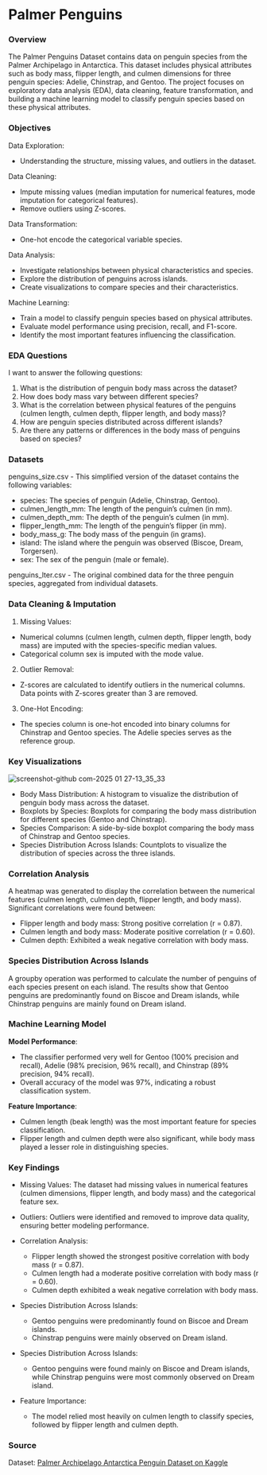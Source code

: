 # Palmer Penguins

### Overview

The Palmer Penguins Dataset contains data on penguin species from the Palmer Archipelago in Antarctica. This dataset includes physical attributes such as body mass, flipper length, and culmen dimensions for three penguin species: Adelie, Chinstrap, and Gentoo. The project focuses on exploratory data analysis (EDA), data cleaning, feature transformation, and building a machine learning model to classify penguin species based on these physical attributes.

### Objectives

Data Exploration: 
- Understanding the structure, missing values, and outliers in the dataset.

Data Cleaning:
- Impute missing values (median imputation for numerical features, mode imputation for categorical features).
- Remove outliers using Z-scores.

Data Transformation:
- One-hot encode the categorical variable species.

Data Analysis:
- Investigate relationships between physical characteristics and species.
- Explore the distribution of penguins across islands.
- Create visualizations to compare species and their characteristics.

Machine Learning:
- Train a model to classify penguin species based on physical attributes.
- Evaluate model performance using precision, recall, and F1-score.
- Identify the most important features influencing the classification.

### EDA Questions

I want to answer the following questions:

1. What is the distribution of penguin body mass across the dataset?
2. How does body mass vary between different species?
3. What is the correlation between physical features of the penguins (culmen length, culmen depth, flipper length, and body mass)?
4. How are penguin species distributed across different islands?
5. Are there any patterns or differences in the body mass of penguins based on species?

### Datasets

penguins_size.csv - This simplified version of the dataset contains the following variables:
- species: The species of penguin (Adelie, Chinstrap, Gentoo).
- culmen_length_mm: The length of the penguin’s culmen (in mm).
- culmen_depth_mm: The depth of the penguin’s culmen (in mm).
- flipper_length_mm: The length of the penguin’s flipper (in mm).
- body_mass_g: The body mass of the penguin (in grams).
- island: The island where the penguin was observed (Biscoe, Dream, Torgersen).
- sex: The sex of the penguin (male or female).

penguins_lter.csv - The original combined data for the three penguin species, aggregated from individual datasets.

### Data Cleaning & Imputation

1. Missing Values:
- Numerical columns (culmen length, culmen depth, flipper length, body mass) are imputed with the species-specific median values.
- Categorical column sex is imputed with the mode value.

2. Outlier Removal:
- Z-scores are calculated to identify outliers in the numerical columns. Data points with Z-scores greater than 3 are removed.

3. One-Hot Encoding:
- The species column is one-hot encoded into binary columns for Chinstrap and Gentoo species. The Adelie species serves as the reference group.
  
### Key Visualizations

![screenshot-github com-2025 01 27-13_35_33](https://github.com/user-attachments/assets/054a55cf-6894-4fbd-9b87-8a9f05c92d43)

- Body Mass Distribution: A histogram to visualize the distribution of penguin body mass across the dataset.
- Boxplots by Species: Boxplots for comparing the body mass distribution for different species (Gentoo and Chinstrap).
- Species Comparison: A side-by-side boxplot comparing the body mass of Chinstrap and Gentoo species.
- Species Distribution Across Islands: Countplots to visualize the distribution of species across the three islands.

### Correlation Analysis

A heatmap was generated to display the correlation between the numerical features (culmen length, culmen depth, flipper length, and body mass). Significant correlations were found between:

- Flipper length and body mass: Strong positive correlation (r = 0.87).
- Culmen length and body mass: Moderate positive correlation (r = 0.60).
- Culmen depth: Exhibited a weak negative correlation with body mass.

### Species Distribution Across Islands

A groupby operation was performed to calculate the number of penguins of each species present on each island. The results show that Gentoo penguins are predominantly found on Biscoe and Dream islands, while Chinstrap penguins are mainly found on Dream island.

### Machine Learning Model

**Model Performance**:
- The classifier performed very well for Gentoo (100% precision and recall), Adelie (98% precision, 96% recall), and Chinstrap (89% precision, 94% recall).
- Overall accuracy of the model was 97%, indicating a robust classification system.

**Feature Importance**:
- Culmen length (beak length) was the most important feature for species classification.
- Flipper length and culmen depth were also significant, while body mass played a lesser role in distinguishing species.

### Key Findings

- Missing Values: The dataset had missing values in numerical features (culmen dimensions, flipper length, and body mass) and the categorical feature sex.

- Outliers: Outliers were identified and removed to improve data quality, ensuring better modeling performance.

- Correlation Analysis:
  - Flipper length showed the strongest positive correlation with body mass (r = 0.87).
  - Culmen length had a moderate positive correlation with body mass (r = 0.60).
  - Culmen depth exhibited a weak negative correlation with body mass.

- Species Distribution Across Islands:
  - Gentoo penguins were predominantly found on Biscoe and Dream islands.
  - Chinstrap penguins were mainly observed on Dream island.

- Species Distribution Across Islands:
    - Gentoo penguins were found mainly on Biscoe and Dream islands, while Chinstrap penguins were most commonly observed on Dream island.

- Feature Importance:
    - The model relied most heavily on culmen length to classify species, followed by flipper length and culmen depth.

### Source

Dataset: [Palmer Archipelago Antarctica Penguin Dataset on Kaggle](https://www.kaggle.com/datasets/parulpandey/palmer-archipelago-antarctica-penguin-data)
